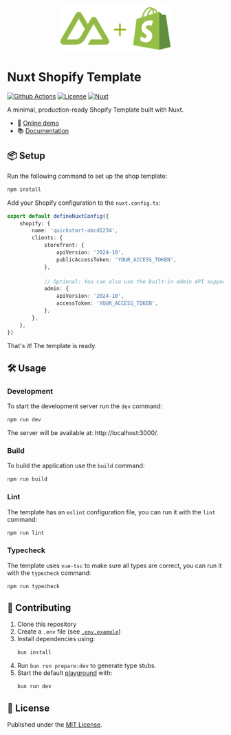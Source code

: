 <p align="center">
  <img height="107" src="https://raw.githubusercontent.com/konkonam/nuxt-shopify/refs/heads/main/docs/public/logo-readme.png">
</p>

# Nuxt Shopify Template

[![Github Actions][github-actions-src]][github-actions-href]
[![License][license-src]][license-href]
[![Nuxt][nuxt-src]][nuxt-href]

A minimal, production-ready Shopify Template built with Nuxt.

- 🏀 [Online demo](https://nuxt-shopify.vercel.app)
- 📚 [Documentation](https://konkonam.github.io/nuxt-shopify)

## 📦 Setup

Run the following command to set up the shop template:

```sh
npm install
```

Add your Shopify configuration to the `nuxt.config.ts`:

```ts
export default defineNuxtConfig({
    shopify: {
        name: 'quickstart-abcd1234',
        clients: {
            storefront: {
                apiVersion: '2024-10',
                publicAccessToken: 'YOUR_ACCESS_TOKEN',
            },

            // Optional: You can also use the built-in admin API support
            admin: {
                apiVersion: '2024-10',
                accessToken: 'YOUR_ACCESS_TOKEN',
            },
        },
    },
})
```

That's it! The template is ready.

## 🛠️ Usage

### Development

To start the development server run the `dev` command:

```sh
npm run dev
```

The server will be available at: http://localhost:3000/.

### Build

To build the application use the `build` command:

```sh
npm run build
```

### Lint

The template has an `eslint` configuration file, you can run it with the `lint` command:

```sh
npm run lint
```

### Typecheck

The template uses `vue-tsc` to make sure all types are correct, you can run it with the `typecheck` command:

```sh
npm run typecheck
```

## 🤝 Contributing

1. Clone this repository
2. Create a `.env` file (see [`.env.example`](https://github.com/konkonam/nuxt-shopify/tree/main/.env.example))
3. Install dependencies using:
    ```bash
    bun install
    ```
4. Run `bun run prepare:dev` to generate type stubs.
5. Start the default [playground](https://github.com/konkonam/nuxt-shopify/tree/main/playgrounds/playground) with:
    ```bash
    bun run dev
    ```

## 📜 License

Published under the [MIT License](https://github.com/konkonam/nuxt-shopify/tree/main/LICENSE).

[github-actions-src]: https://github.com/konkonam/nuxt-shopify/actions/workflows/test-template.yml/badge.svg
[github-actions-href]: https://github.com/konkonam/nuxt-shopify/actions

[license-src]: https://img.shields.io/github/license/konkonam/nuxt-shopify.svg?style=flat&colorA=18181B&colorB=31C553
[license-href]: https://github.com/konkonam/nuxt-shopify/tree/main/LICENSE

[nuxt-src]: https://img.shields.io/badge/Nuxt-18181B?logo=nuxt
[nuxt-href]: https://nuxt.com
